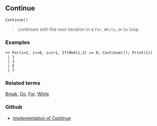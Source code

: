 ## Continue

```
Continue()
```

> continues with the next iteration in a `For`, `While`, or `Do` loop.

### Examples

``` 
>> For(i=1, i<=8, i=i+1, If(Mod(i,2) == 0, Continue()); Print(i))
 | 1
 | 3
 | 5
 | 7
```
 
### Related terms 
[Break](Break.md), [Do](Do.md), [For](For.md), [While](While.md) 


### Github

* [Implementation of Continue](https://github.com/axkr/symja_android_library/blob/master/symja_android_library/matheclipse-core/src/main/java/org/matheclipse/core/builtin/Programming.java#L497) 
